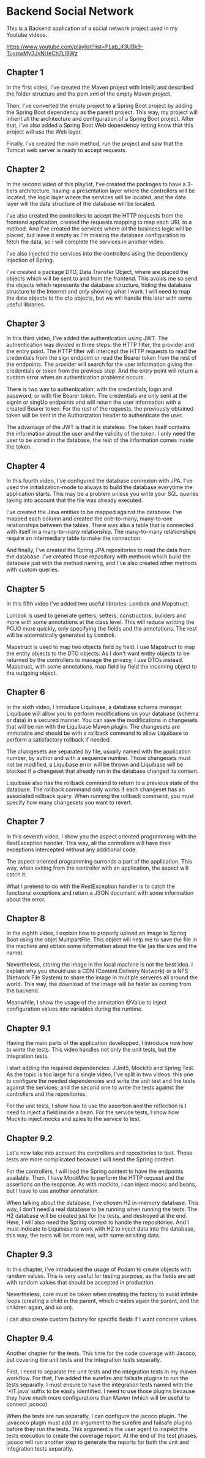 # Backend Social Network

This is a Backend application of a social network project used in my Youtube
videos.

https://www.youtube.com/playlist?list=PLab_if3UBk9-TuyqwMy3JvNHeCh7Ll9Wz


## Chapter 1

In the first video, I've created the Maven project with Intellij and described
the folder structure and the pom.xml of the empty Maven project.

Then, I've converted the empty project to a Spring Boot project by adding the
Spring Boot dependency as the parent project. This way, my project will inherit
all the architecture and configuration of a Spring Boot project. After that,
I've also added a Spring Boot Web dependency letting know that this project
will use the Web layer.

Finally, I've created the main method, run the project and saw that the Tomcat
web server is ready to accept requests.


## Chapter 2

In the second video of this playlist, I've created the packages to have a 3-tiers
architecture, having: a presentation layer where the controllers will be located,
the logic layer where the services will be located, and the data layer will the data
structure of the database will be located. 

I've also created the controllers to accept the HTTP requests from the frontend 
application, created the requests mapping to map each URL to a method. And I've created 
the services where all the business logic will be placed, but leave it empty as I'm
missing the database configuration to fetch the data, so I will complete the services
in another video.

I've also injected the services into the controllers using the dependency injection
of Spring.

I've created a package DTO, Data Transfer Object, where are placed the objects which
will be sent to and from the frontend. This avoids me so send the objects which represents
the database structure, hiding the database structure to the Internet and only showing
what I want. I will need to map the data objects to the dto objects, but we will handle
this later with some useful libraries.


## Chapter 3

In this third video, I've added the authentication using JWT. The authentication was divided
in three steps: the HTTP filter, the provider and the entry point. The HTTP filter will intercept
the HTTP requests to read the credentials from the sign endpoint or read the Bearer token from
the rest of the endpoints. The provider will search for the user information giving the credentials
or token from the previous step. And the entry point will return a custom error when an authentication
problems occurs.

There is two way to authentication: with the credentials, login and password; or with the Bearer token.
The credentials are only sent at the signIn or singUp endpoints and will return the user information
with a created Bearer token. For the rest of the requests, the previously obtained token will be sent
in the Authorization header to authenticate the user.

The advantage of the JWT is that it is stateless. The token itself contains the information about the
user and the validity of the token. I only need the user to be stored in the database, the rest of
the information comes inside the token.


## Chapter 4

In this fourth video, I've configured the database connexion with JPA. I've used the initialization-mode
to always to build the database everytime the application starts. This may be a problem unless you
write your SQL queries taking into account that the file was already executed.

I've created the Java entities to be mapped against the database. I've mapped each column and created
the one-to-many, many-to-one relationships between the tables. There was also a table that is connected
with itself in a many-to-many relationship. The many-to-many relationships require an intermediary table
to make the connection.

And finally, I've created the Spring JPA repositories to read the data from the database. I've created
those repository with methods which build the database just with the method naming, and I've also
created other methods with custom queries.


## Chapter 5

In this fifth video I've added two useful libraries: Lombok and Mapstruct.

Lombok is used to generate getters, setters, constructors, builders and more with some annotations at the
class level. This will reduce writting the POJO more quickly, only specifying the fields and the annotations.
The rest will be automatically generated by Lombok.

Mapstruct is used to map two objects field by field. I use Mapstruct to map the entity objects to the DTO
objects. As I don't want entity objects to be returned by the controllers to manage the privacy, I use
DTOs instead. Mapstruct, with some annotations, map field by field the incoming object to the outgoing
object.


## Chapter 6

In the sixth video, I introduce Liquibase, a database schema  manager. Liquibase will allow you to perform
modifications on your database (schema or data) in a secured manner. You can save the modifications in changesets
that will be run with the Liquibase Maven plugin. The changesets are immutable and should be with a rollback
command to allow Liquibase to perform a satisfactory rollback if needed.

The changesets are separated by file, usually named with the application number, by author and with a sequence number.
Those changesets must not be modified, a Liquibase error will be thrown and Liquibase will be blocked if a
changeset that already run in the database changed its content.

Liquibase also has the rollback command to return to a previous state of the database. The rollback command only
works if each changeset has an associated rollback query. When running the rollback command, you must specify how
many changesets you want to revert.


## Chapter 7

In this seventh video, I show you the aspect oriented programming with the RestException handler. This
way, all the controllers will have their exceptions intercepted without any additional code.

The aspect oriented programming surronds a part of the application. This way, when exiting from the controller
with an application, the aspect will catch it.

What I pretend to do with the RestException handler is to catch the functional exceptions and return a JSON
document with some information about the error.


## Chapter 8

In the eighth video, I explain how to properly upload an image to Spring Boot using the objet MultipartFile.
This object will help me to save the file in the machine and obtain some information about the file (as the
size and the name).

Nevertheless, storing the image in the local machine is not the best idea. I explain why you should use a
CDN (Content Delivery Network) or a NFS (Network File System) to share the image in multiple serveres all
around the world. This way, the download of the image will be faster as coming from the backend.

Meanwhile, I show the usage of the annotation @Value to inject configuration values into variables during
the runtime.


## Chapter 9.1

Having the main parts of the application developped, I introduce now how to wirte the tests. This video
handles not only the unit tests, but the integration tests.

I start adding the required dependencies: JUnit5, Mockito and Spring Test. As the topic is too large for
a single video, I've split in two videos: this one to configure the needed dependencies and write the unit
test and the tests against the services; and the second one to write the tests against the controllers and
the repositories.

For the unit tests, I show how to use the assertion and the reflection is I need to inject a field inside 
a bean. For the service tests, I show how Mockito inject mocks and spies to the service to test.


## Chapter 9.2

Let's now take into account the controllers and repositories to test. Those tests are more complicated because
I will need the Spring context.

For the controllers, I will load the Spring context to have the endpoints available. Then, I have MockMvc to
perform the HTTP request and the assertions on the response. As with mockito, I can inject mocks and beans, but
I have to use another annotation.

When talking about the database, I've chosen H2 in-memory database. This way, I don't need a real database to
be running when running the tests. The H2 database will be created just for the tests, and destroyed at the end.
Here, I will also need the Spring context to handle the repositories. And I must indicate to Liquibase to work
with H2 to inject data into the database, this way, the tests will be more real, with some exisiting data.


## Chapter 9.3

In this chapter, i've introduced the usage of Podam to create objects with random values. This is very useful
for testing purpose, as the fields are set with random values that should be accepted in production.

Nevertheless, care must be taken when creating the factory to avoid infinite loops (creating a child in the
parent, which creates again the parent, and the children again, and so on).

I can also create custom factory for specific fields if I want concrete values.


## Chapter 9.4

Another chapter for the tests. This time for the code coverage with Jacoco, but covering the unit tests and the
integration tests separatly.

First, I need to separate the unit tests and the integration tests in my maven workflow. For that, I've added the
surefire and failsafe plugins to run the tests separatly. I must ensure to have the integration tests named with
the '*IT.java' suffix to be easily identified. I need to use those plugins because they have much more configurations
than Maven (which will be useful to connect jacoco).

When the tests are run separatly, I can configure the jacoco plugin. The javacoco plugin must add an argument to
the surefire and failsafe plugins before they run the tests. This argument is the user agent to inspect the tests
execution to create the coverage report. At the end of the test phases, jacoco will run another step to generate
the reports for both the unit and integration tests separatly.

